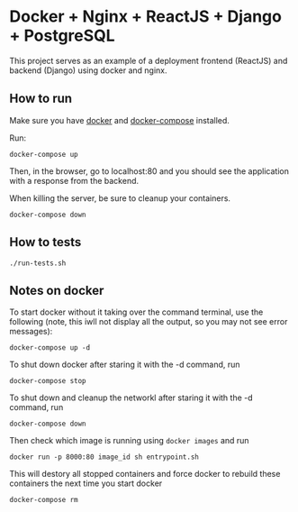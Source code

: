 # Docker + Nginx + ReactJS + Django + PostgreSQL

This project serves as an example of a deployment frontend (ReactJS) and backend (Django) using docker and nginx.

## How to run

Make sure you have [docker](https://docs.docker.com/install/) and [docker-compose](https://docs.docker.com/compose/install/) installed.

 Run:

```shell
docker-compose up
```

Then, in the browser, go to localhost:80 and you should see the application with a response from the backend.

When killing the server, be sure to cleanup your containers.

```shell
docker-compose down
```

## How to tests
```shell
./run-tests.sh
```


## Notes on docker

To start docker without it taking over the command terminal, use the following (note, this iwll not display all the output, so you may not see error messages):
```shell
docker-compose up -d
```

To shut down docker after staring it with the -d command, run
```shell
docker-compose stop
```

To shut down and cleanup the networkl after staring it with the -d command, run
```shell
docker-compose down
```

Then check which image is running using `docker images` and run
```shell
docker run -p 8000:80 image_id sh entrypoint.sh
```

This will destory all stopped containers and force docker to rebuild these containers the next time you start docker

```shell
docker-compose rm
```
